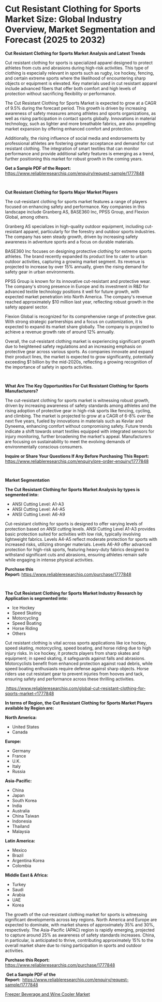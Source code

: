 <p><h1>Cut Resistant Clothing for Sports Market Size: Global Industry Overview, Market Segmentation and Forecast (2025 to 2032)</h1></p><p><strong>Cut Resistant Clothing for Sports Market Analysis and Latest Trends</strong></p>
<p><p>Cut resistant clothing for sports is specialized apparel designed to protect athletes from cuts and abrasions during high-risk activities. This type of clothing is especially relevant in sports such as rugby, ice hockey, fencing, and certain extreme sports where the likelihood of encountering sharp objects or equipment is elevated. Key materials used in cut resistant apparel include advanced fibers that offer both comfort and high levels of protection without sacrificing flexibility or performance.</p><p>The Cut Resistant Clothing for Sports Market is expected to grow at a CAGR of 9.5% during the forecast period. This growth is driven by increasing awareness of safety measures among athletes and sports organizations, as well as rising participation in contact sports globally. Innovations in material technology, such as lighter and more breathable fabrics, are also propelling market expansion by offering enhanced comfort and protection. </p><p>Additionally, the rising influence of social media and endorsements by professional athletes are fostering greater acceptance and demand for cut resistant clothing. The integration of smart textiles that can monitor performance and provide additional safety features is emerging as a trend, further positioning this market for robust growth in the coming years.</p></p>
<p><strong>Get a Sample PDF of the Report:&nbsp;</strong> <a href="https://www.reliableresearchiq.com/enquiry/request-sample/1777848?utm_campaign=3055&utm_medium=2&utm_source=Github&utm_content=ia&utm_term=05042025&utm_id=cut-resistant-clothing-for-sports">https://www.reliableresearchiq.com/enquiry/request-sample/1777848</a></p>
<p>&nbsp;</p>
<p><strong>Cut Resistant Clothing for Sports Major Market Players</strong></p>
<p><p>The cut-resistant clothing for sports market features a range of players focused on enhancing safety and performance. Key companies in this landscape include Granberg AS, BASE360 Inc, PPSS Group, and Flexion Global, among others.</p><p>Granberg AS specializes in high-quality outdoor equipment, including cut-resistant apparel, particularly for the forestry and outdoor sports industries. The company has seen steady growth, driven by increasing safety awareness in adventure sports and a focus on durable materials.</p><p>BASE360 Inc focuses on designing protective clothing for extreme sports athletes. The brand recently expanded its product line to cater to urban outdoor activities, capturing a growing market segment. Its revenue is projected to increase by over 15% annually, given the rising demand for safety gear in urban environments.</p><p>PPSS Group is known for its innovative cut-resistant and protective wear. The company's strong presence in Europe and its investment in R&D for advanced textile technology positions it well for future growth, with expected market penetration into North America. The company's revenue reached approximately $10 million last year, reflecting robust growth in the safety apparel sector.</p><p>Flexion Global is recognized for its comprehensive range of protective gear. With strong strategic partnerships and a focus on customization, it is expected to expand its market share globally. The company is projected to achieve a revenue growth rate of around 12% annually.</p><p>Overall, the cut-resistant clothing market is experiencing significant growth due to heightened safety regulations and an increasing emphasis on protective gear across various sports. As companies innovate and expand their product lines, the market is expected to grow significantly, potentially exceeding $1 billion by the mid-2020s, reflecting a growing recognition of the importance of safety in sports activities.</p></p>
<p>&nbsp;</p>
<p><strong>What Are The Key Opportunities For Cut Resistant Clothing for Sports Manufacturers?</strong></p>
<p><p>The cut-resistant clothing for sports market is witnessing robust growth, driven by increasing awareness of safety standards among athletes and the rising adoption of protective gear in high-risk sports like fencing, cycling, and climbing. The market is projected to grow at a CAGR of 6-8% over the next five years, fueled by innovations in materials such as Kevlar and Dyneema, enhancing comfort without compromising safety. Future trends indicate a shift towards smart textiles equipped with integrated sensors for injury monitoring, further broadening the market's appeal. Manufacturers are focusing on sustainability to meet the evolving demands of environmentally conscious consumers.</p></p>
<p><strong>Inquire or Share Your Questions If Any Before Purchasing This Report:</strong> <a href="https://www.reliableresearchiq.com/enquiry/pre-order-enquiry/1777848?utm_campaign=3055&utm_medium=2&utm_source=Github&utm_content=ia&utm_term=05042025&utm_id=cut-resistant-clothing-for-sports">https://www.reliableresearchiq.com/enquiry/pre-order-enquiry/1777848</a></p>
<p>&nbsp;</p>
<p><strong>Market Segmentation</strong></p>
<p><strong>The Cut Resistant Clothing for Sports Market Analysis by types is segmented into:</strong></p>
<p><ul><li>ANSI Cutting Level: A1-A3</li><li>ANSI Cutting Level: A4-A5</li><li>ANSI Cutting Level: A6-A9</li></ul></p>
<p><p>Cut-resistant clothing for sports is designed to offer varying levels of protection based on ANSI cutting levels. ANSI Cutting Level A1-A3 provides basic protection suited for activities with low risk, typically involving lightweight fabrics. Levels A4-A5 reflect moderate protection for sports with increased risks, utilizing stronger materials. Levels A6-A9 offer advanced protection for high-risk sports, featuring heavy-duty fabrics designed to withstand significant cuts and abrasions, ensuring athletes remain safe while engaging in intense physical activities.</p></p>
<p><strong>Purchase this Report:&nbsp;</strong><a href="https://www.reliableresearchiq.com/purchase/1777848?utm_campaign=3055&utm_medium=2&utm_source=Github&utm_content=ia&utm_term=05042025&utm_id=cut-resistant-clothing-for-sports">https://www.reliableresearchiq.com/purchase/1777848</a></p>
<p>&nbsp;</p>
<p><strong>The Cut Resistant Clothing for Sports Market Industry Research by Application is segmented into:</strong></p>
<p><ul><li>Ice Hockey</li><li>Speed Skating</li><li>Motorcycling</li><li>Speed Boating</li><li>Horse Riding</li><li>Others</li></ul></p>
<p><p>Cut resistant clothing is vital across sports applications like ice hockey, speed skating, motorcycling, speed boating, and horse riding due to high injury risks. In ice hockey, it protects players from sharp skates and equipment; in speed skating, it safeguards against falls and abrasions. Motorcyclists benefit from enhanced protection against road debris, while speed boating enthusiasts require defense against sharp objects. Horse riders use cut resistant gear to prevent injuries from hooves and tack, ensuring safety and performance across these thrilling activities.</p></p>
<p><a href="https://www.reliableresearchiq.com/global-cut-resistant-clothing-for-sports-market-r1777848?utm_campaign=3055&utm_medium=2&utm_source=Github&utm_content=ia&utm_term=05042025&utm_id=cut-resistant-clothing-for-sports">&nbsp;https://www.reliableresearchiq.com/global-cut-resistant-clothing-for-sports-market-r1777848</a></p>
<p><strong>In terms of Region, the Cut Resistant Clothing for Sports Market Players available by Region are:</strong></p>
<p>
    <p> <strong> North America: </strong>
        <ul>
            <li>United States</li>
            <li>Canada</li>
        </ul>
        </p> 
    <p> <strong> Europe: </strong>
        <ul>
            <li>Germany</li>
            <li>France</li>
            <li>U.K.</li>
            <li>Italy</li>
            <li>Russia</li>
        </ul>
        </p> 
    <p> <strong> Asia-Pacific: </strong>
        <ul>
            <li>China</li>
            <li>Japan</li>
            <li>South Korea</li>
            <li>India</li>
            <li>Australia</li>
            <li>China Taiwan</li>
            <li>Indonesia</li>
            <li>Thailand</li>
            <li>Malaysia</li>
        </ul>
        </p> 
    <p> <strong> Latin America: </strong>
        <ul>
            <li>Mexico</li>
            <li>Brazil</li>
            <li>Argentina Korea</li>
            <li>Colombia</li>
        </ul>
        </p> 
    <p> <strong> Middle East & Africa: </strong>
        <ul>
            <li>Turkey</li>
            <li>Saudi</li>
            <li>Arabia</li>
            <li>UAE</li>
            <li>Korea</li>
        </ul>
    </p>
    </p>
<p><p>The growth of the cut-resistant clothing market for sports is witnessing significant developments across key regions. North America and Europe are expected to dominate, with market shares of approximately 35% and 30%, respectively. The Asia-Pacific (APAC) region is rapidly emerging, projected to capture around 25% as awareness of safety standards increases. China, in particular, is anticipated to thrive, contributing approximately 15% to the overall market share due to rising participation in sports and outdoor activities.</p></p>
<p><strong>Purchase this Report: </strong><a href="https://www.reliableresearchiq.com/purchase/1777848?utm_campaign=3055&utm_medium=2&utm_source=Github&utm_content=ia&utm_term=05042025&utm_id=cut-resistant-clothing-for-sports">https://www.reliableresearchiq.com/purchase/1777848</a></p>
<p>&nbsp;<strong>Get a Sample PDF of the Report:&nbsp;&nbsp;</strong><a href="https://www.reliableresearchiq.com/enquiry/request-sample/1777848?utm_campaign=3055&utm_medium=2&utm_source=Github&utm_content=ia&utm_term=05042025&utm_id=cut-resistant-clothing-for-sports">https://www.reliableresearchiq.com/enquiry/request-sample/1777848</a></p>
<p><strong></strong></p>
<p><p><a href="https://github.com/darenph8er/Market-Research-Report-List-1/blob/main/freezer-beverage-and-wine-cooler-market.md?utm_campaign=3055&utm_medium=2&utm_source=Github&utm_content=ia&utm_term=05042025&utm_id=cut-resistant-clothing-for-sports">Freezer Beverage and Wine Cooler Market</a></p></p>